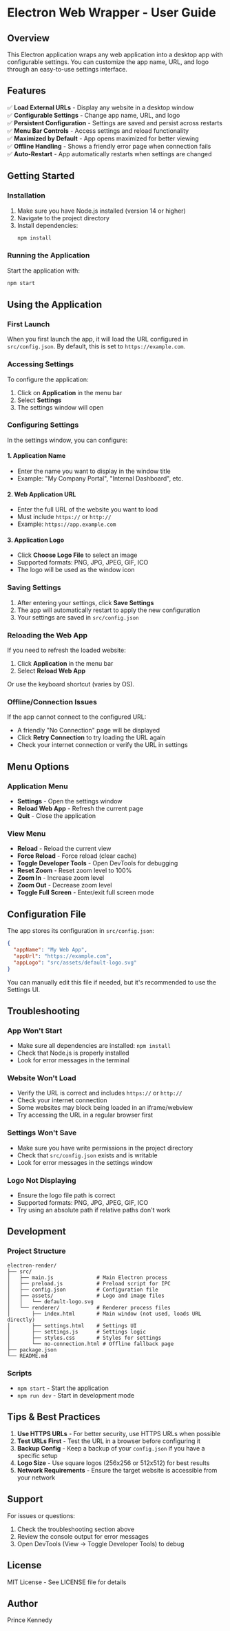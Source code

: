 # Electron Web Wrapper - User Guide

## Overview

This Electron application wraps any web application into a desktop app with configurable settings. You can customize the app name, URL, and logo through an easy-to-use settings interface.

## Features

✅ **Load External URLs** - Display any website in a desktop window  
✅ **Configurable Settings** - Change app name, URL, and logo  
✅ **Persistent Configuration** - Settings are saved and persist across restarts  
✅ **Menu Bar Controls** - Access settings and reload functionality  
✅ **Maximized by Default** - App opens maximized for better viewing  
✅ **Offline Handling** - Shows a friendly error page when connection fails  
✅ **Auto-Restart** - App automatically restarts when settings are changed  

## Getting Started

### Installation

1. Make sure you have Node.js installed (version 14 or higher)
2. Navigate to the project directory
3. Install dependencies:
   ```bash
   npm install
   ```

### Running the Application

Start the application with:
```bash
npm start
```

## Using the Application

### First Launch

When you first launch the app, it will load the URL configured in `src/config.json`. By default, this is set to `https://example.com`.

### Accessing Settings

To configure the application:

1. Click on **Application** in the menu bar
2. Select **Settings**
3. The settings window will open

### Configuring Settings

In the settings window, you can configure:

#### 1. Application Name
- Enter the name you want to display in the window title
- Example: "My Company Portal", "Internal Dashboard", etc.

#### 2. Web Application URL
- Enter the full URL of the website you want to load
- Must include `https://` or `http://`
- Example: `https://app.example.com`

#### 3. Application Logo
- Click **Choose Logo File** to select an image
- Supported formats: PNG, JPG, JPEG, GIF, ICO
- The logo will be used as the window icon

### Saving Settings

1. After entering your settings, click **Save Settings**
2. The app will automatically restart to apply the new configuration
3. Your settings are saved in `src/config.json`

### Reloading the Web App

If you need to refresh the loaded website:

1. Click **Application** in the menu bar
2. Select **Reload Web App**

Or use the keyboard shortcut (varies by OS).

### Offline/Connection Issues

If the app cannot connect to the configured URL:
- A friendly "No Connection" page will be displayed
- Click **Retry Connection** to try loading the URL again
- Check your internet connection or verify the URL in settings

## Menu Options

### Application Menu
- **Settings** - Open the settings window
- **Reload Web App** - Refresh the current page
- **Quit** - Close the application

### View Menu
- **Reload** - Reload the current view
- **Force Reload** - Force reload (clear cache)
- **Toggle Developer Tools** - Open DevTools for debugging
- **Reset Zoom** - Reset zoom level to 100%
- **Zoom In** - Increase zoom level
- **Zoom Out** - Decrease zoom level
- **Toggle Full Screen** - Enter/exit full screen mode

## Configuration File

The app stores its configuration in `src/config.json`:

```json
{
  "appName": "My Web App",
  "appUrl": "https://example.com",
  "appLogo": "src/assets/default-logo.svg"
}
```

You can manually edit this file if needed, but it's recommended to use the Settings UI.

## Troubleshooting

### App Won't Start
- Make sure all dependencies are installed: `npm install`
- Check that Node.js is properly installed
- Look for error messages in the terminal

### Website Won't Load
- Verify the URL is correct and includes `https://` or `http://`
- Check your internet connection
- Some websites may block being loaded in an iframe/webview
- Try accessing the URL in a regular browser first

### Settings Won't Save
- Make sure you have write permissions in the project directory
- Check that `src/config.json` exists and is writable
- Look for error messages in the settings window

### Logo Not Displaying
- Ensure the logo file path is correct
- Supported formats: PNG, JPG, JPEG, GIF, ICO
- Try using an absolute path if relative paths don't work

## Development

### Project Structure

```
electron-render/
├── src/
│   ├── main.js              # Main Electron process
│   ├── preload.js           # Preload script for IPC
│   ├── config.json          # Configuration file
│   ├── assets/              # Logo and image files
│   │   └── default-logo.svg
│   └── renderer/            # Renderer process files
│       ├── index.html       # Main window (not used, loads URL directly)
│       ├── settings.html    # Settings UI
│       ├── settings.js      # Settings logic
│       ├── styles.css       # Styles for settings
│       └── no-connection.html # Offline fallback page
├── package.json
└── README.md
```

### Scripts

- `npm start` - Start the application
- `npm run dev` - Start in development mode

## Tips & Best Practices

1. **Use HTTPS URLs** - For better security, use HTTPS URLs when possible
2. **Test URLs First** - Test the URL in a browser before configuring it
3. **Backup Config** - Keep a backup of your `config.json` if you have a specific setup
4. **Logo Size** - Use square logos (256x256 or 512x512) for best results
5. **Network Requirements** - Ensure the target website is accessible from your network

## Support

For issues or questions:
1. Check the troubleshooting section above
2. Review the console output for error messages
3. Open DevTools (View → Toggle Developer Tools) to debug

## License

MIT License - See LICENSE file for details

## Author

Prince Kennedy

